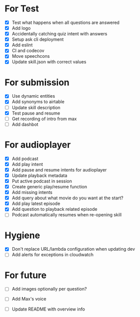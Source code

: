 # For Test
- [X] Test what happens when all questions are answered
- [X] Add logo
- [X] Accidentally catching quiz intent with answers
- [X] Setup ask cli deployment
- [X] Add eslint
- [X] CI and codecov
- [X] Move speechcons
- [X] Update skill.json with correct values

# For submission
- [X] Use dynamic entities
- [X] Add synonyms to airtable
- [ ] Update skill description
- [X] Test pause and resume
- [ ] Get recording of intro from max
- [ ] Add dashbot

# For audioplayer
- [X] Add podcast
- [X] Add play intent
- [X] Add pause and resume intents for audioplayer
- [X] Update playback metadata
- [X] Put active podcast in session
- [X] Create generic play/resume function
- [X] Add missing intents
- [X] Add query about what movie do you want at the start?
- [X] Add play latest episode
- [X] Add question to playback related episode
- [ ] Podcast automatically resumes when re-opening skill

# Hygiene
- [X] Don't replace URL/lambda configuration when updating dev
- [ ] Add alerts for exceptions in cloudwatch

# For future
- [ ] Add images optionally per question?
- [ ] Add Max's voice
- [ ] Update README with overview info

